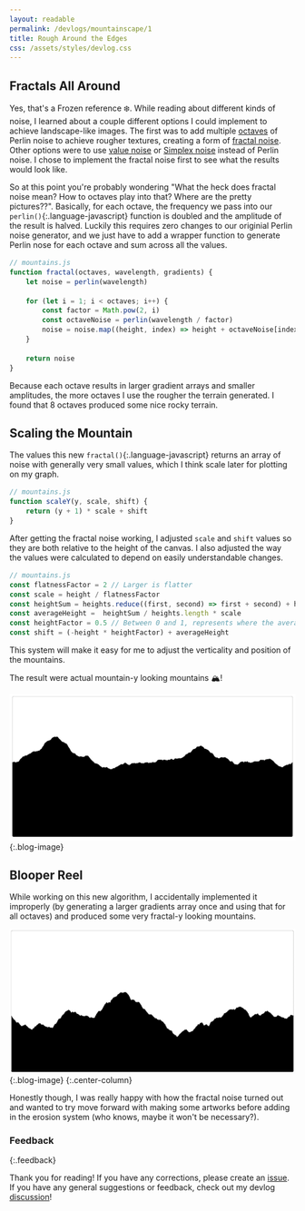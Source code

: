 ```yaml
---
layout: readable
permalink: /devlogs/mountainscape/1
title: Rough Around the Edges
css: /assets/styles/devlog.css
---
```

## Fractals All Around

Yes, that's a Frozen reference ❄️. While reading about different kinds of noise, I learned about a couple different options I could implement to achieve landscape-like images. The first was to add multiple [octaves](https://en.wikipedia.org/wiki/Octave_(electronics)) of Perlin noise to achieve rougher textures, creating a form of [fractal noise](https://en.wikipedia.org/wiki/Pink_noise). Other options were to use [value noise](https://en.wikipedia.org/wiki/Value_noise) or [Simplex noise](https://en.wikipedia.org/wiki/Simplex_noise) instead of Perlin noise. I chose to implement the fractal noise first to see what the results would look like.

So at this point you're probably wondering "What the heck does fractal noise mean? How to octaves play into that? Where are the pretty pictures??". Basically, for each octave, the frequency we pass into our `perlin()`{:.language-javascript} function is doubled and the amplitude of the result is halved. Luckily this requires zero changes to our originial Perlin noise generator, and we just have to add a wrapper function to generate Perlin nose for each octave and sum across all the values.

```javascript
// mountains.js
function fractal(octaves, wavelength, gradients) {
	let noise = perlin(wavelength)

	for (let i = 1; i < octaves; i++) {
		const factor = Math.pow(2, i)
		const octaveNoise = perlin(wavelength / factor)
		noise = noise.map((height, index) => height + octaveNoise[index] / factor)
	}

	return noise
}
```

Because each octave results in larger gradient arrays and smaller amplitudes, the more octaves I use the rougher the terrain generated. I found that 8 octaves produced some nice rocky terrain.

## Scaling the Mountain

The values this new `fractal()`{:.language-javascript} returns an array of noise with generally very small values, which I think scale later for plotting on my graph.

```javascript
// mountains.js
function scaleY(y, scale, shift) {
	return (y + 1) * scale + shift
}
```

After getting the fractal noise working, I adjusted `scale` and `shift` values so they are both relative to the height of the canvas. I also adjusted the way the values were calculated to depend on easily understandable changes.

```javascript
// mountains.js
const flatnessFactor = 2 // Larger is flatter
const scale = height / flatnessFactor
const heightSum = heights.reduce((first, second) => first + second) + heights.length
const averageHeight =  heightSum / heights.length * scale
const heightFactor = 0.5 // Between 0 and 1, represents where the average height of the noise will be relative to the height
const shift = (-height * heightFactor) + averageHeight
```

This system will make it easy for me to adjust the verticality and position of the mountains.

The result were actual mountain-y looking mountains 🏔!

![](/assets/images/devlogs/mountainscape/devlog1/mountain.png){:.blog-image}

## Blooper Reel

While working on this new algorithm, I accidentally implemented it improperly (by generating a larger gradients array once and using that for all octaves) and produced some very fractal-y looking mountains.

![](/assets/images/devlogs/mountainscape/devlog1/fractal.png){:.blog-image}
{:.center-column}

Honestly though, I was really happy with how the fractal noise turned out and wanted to try move forward with making some artworks before adding in the erosion system (who knows, maybe it won't be necessary?).

### Feedback
{:.feedback}

Thank you for reading! If you have any corrections, please create an [issue](https://github.com/Sammcb/Sammcb.github.io/issues/new/choose). If you have any general suggestions or feedback, check out my devlog [discussion](https://github.com/Sammcb/Sammcb.github.io/discussions/3)!
